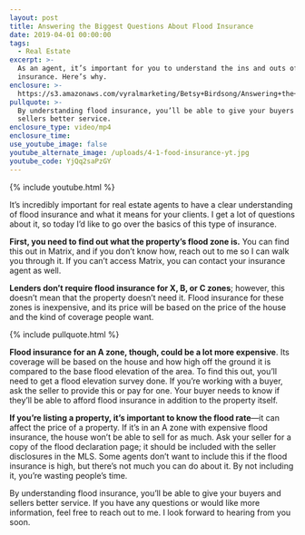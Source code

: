 ```yaml
---
layout: post
title: Answering the Biggest Questions About Flood Insurance
date: 2019-04-01 00:00:00
tags:
  - Real Estate
excerpt: >-
  As an agent, it’s important for you to understand the ins and outs of flood
  insurance. Here’s why.
enclosure: >-
  https://s3.amazonaws.com/vyralmarketing/Betsy+Birdsong/Answering+the+Biggest+Questions+About+Flood+Insurance.mp4
pullquote: >-
  By understanding flood insurance, you’ll be able to give your buyers and
  sellers better service.
enclosure_type: video/mp4
enclosure_time:
use_youtube_image: false
youtube_alternate_image: /uploads/4-1-food-insurance-yt.jpg
youtube_code: YjQq2saPzGY
---
```


{% include youtube.html %}

It’s incredibly important for real estate agents to have a clear understanding of flood insurance and what it means for your clients. I get a lot of questions about it, so today I’d like to go over the basics of this type of insurance.

**First, you need to find out what the property’s flood zone is.** You can find this out in Matrix, and if you don’t know how, reach out to me so I can walk you through it. If you can’t access Matrix, you can contact your insurance agent as well.

**Lenders don’t require flood insurance for X, B, or C zones**; however, this doesn’t mean that the property doesn’t need it. Flood insurance for these zones is inexpensive, and its price will be based on the price of the house and the kind of coverage people want.&nbsp;

{% include pullquote.html %}

**Flood insurance for an A zone, though, could be a lot more expensive**. Its coverage will be based on the house and how high off the ground it is compared to the base flood elevation of the area. To find this out, you’ll need to get a flood elevation survey done. If you’re working with a buyer, ask the seller to provide this or pay for one. Your buyer needs to know if they’ll be able to afford flood insurance in addition to the property itself.

**If you’re listing a property, it’s important to know the flood rate**—it can affect the price of a property. If it’s in an A zone with expensive flood insurance, the house won’t be able to sell for as much. Ask your seller for a copy of the flood declaration page; it should be included with the seller disclosures in the MLS. Some agents don’t want to include this if the flood insurance is high, but there’s not much you can do about it. By not including it, you’re wasting people’s time.

By understanding flood insurance, you’ll be able to give your buyers and sellers better service. If you have any questions or would like more information, feel free to reach out to me. I look forward to hearing from you soon.